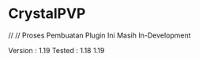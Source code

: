 # CrystalPVP

// //
Proses Pembuatan Plugin Ini Masih In-Development


Version : 1.19
Tested : 1.18 1.19
